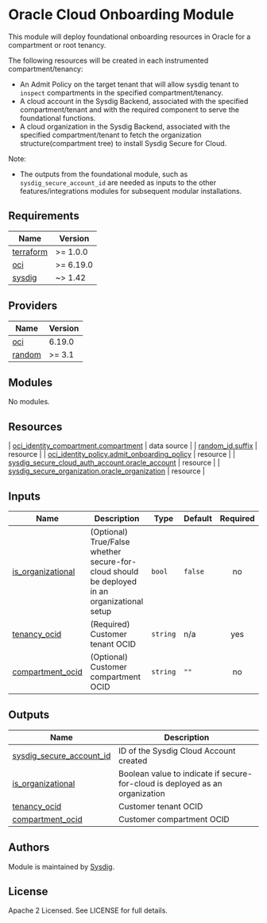 # Oracle Cloud Onboarding Module

This module will deploy foundational onboarding resources in Oracle for a compartment or root tenancy.

The following resources will be created in each instrumented compartment/tenancy:

- An Admit Policy on the target tenant that will allow sysdig tenant to `inspect` compartments in the specified
  compartment/tenancy.
- A cloud account in the Sysdig Backend, associated with the specified compartment/tenant and with the required
  component to serve the foundational functions.
- A cloud organization in the Sysdig Backend, associated with the specified compartment/tenant to fetch the organization
  structure(compartment tree) to install Sysdig Secure for Cloud.

Note:

- The outputs from the foundational module, such as `sysdig_secure_account_id` are needed as inputs to the other
  features/integrations modules for subsequent modular installations.

<!-- BEGINNING OF PRE-COMMIT-TERRAFORM DOCS HOOK -->

## Requirements

| Name                                                                      | Version |
|---------------------------------------------------------------------------|---------|
| <a name="requirement_terraform"></a> [terraform](#requirement\_terraform) | >= 1.0.0 |
| <a name="requirement_oci"></a> [oci](#requirement\_oci)                   | >= 6.19.0 |
| <a name="requirement_sysdig"></a> [sysdig](#requirement\_sysdig)          | ~> 1.42 |

## Providers

| Name                                                       | Version |
|------------------------------------------------------------|---------|
| <a name="provider_oci"></a> [oci](#provider\_oci)          | 6.19.0  |
| <a name="provider_random"></a> [random](#provider\_random) | >= 3.1  |

## Modules

No modules.

## Resources

| [oci_identity_compartment.compartment](https://registry.terraform.io/providers/oracle/oci/latest/docs/resources/identity_compartment) |
data source |
| [random_id.suffix](https://registry.terraform.io/providers/hashicorp/random/latest/docs/resources/id) | resource |
| [oci_identity_policy.admit_onboarding_policy](https://registry.terraform.io/providers/oracle/oci/latest/docs/resources/identity_policy) |
resource |
| [sysdig_secure_cloud_auth_account.oracle_account](https://registry.terraform.io/providers/sysdiglabs/sysdig/latest/docs/resources/secure_cloud_auth_account) |
resource |
| [sysdig_secure_organization.oracle_organization](https://registry.terraform.io/providers/sysdiglabs/sysdig/latest/docs/resources/secure_organization) |
resource |

## Inputs

| Name                                                                                    | Description                                                                                  | Type     | Default          | Required |
|-----------------------------------------------------------------------------------------|----------------------------------------------------------------------------------------------|----------|------------------|:--------:|
| <a name="input_is_organizational"></a> [is\_organizational](#input\_is\_organizational) | (Optional) True/False whether secure-for-cloud should be deployed in an organizational setup | `bool`   | `false`          |    no    |
| <a name="input_tenancy_ocid"></a> [tenancy\_ocid](#input\_tenancy\_ocid)                | (Required) Customer tenant OCID                                                              | `string` | n/a              |   yes    |
| <a name="input_compartment_ocid"></a> [compartment\_ocid](#input\_compartment\_ocid)    | (Optional) Customer compartment OCID                                                         | `string` | `""`             |    no    |

## Outputs

| Name                                                                                                               | Description                                                                  |
|--------------------------------------------------------------------------------------------------------------------|------------------------------------------------------------------------------|
| <a name="output_sysdig_secure_account_id"></a> [sysdig\_secure\_account\_id](#output\_sysdig\_secure\_account\_id) | ID of the Sysdig Cloud Account created                                       |
| <a name="output_is_organizational"></a> [is\_organizational](#output\_is\_organizational)                          | Boolean value to indicate if secure-for-cloud is deployed as an organization |
| <a name="output_tenancy_ocid"></a> [tenancy\_ocid](#output\_tenancy\_ocid)                                         | Customer tenant OCID                                                         |
| <a name="output_compartment_ocid"></a> [compartment\_ocid](#output_compartment\_ocid)                              | Customer compartment OCID                                                    |

<!-- END OF PRE-COMMIT-TERRAFORM DOCS HOOK -->

## Authors

Module is maintained by [Sysdig](https://sysdig.com).

## License

Apache 2 Licensed. See LICENSE for full details.